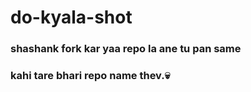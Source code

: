 # do-kyala-shot

### shashank fork kar yaa repo la ane tu pan same 
### kahi tare bhari repo name thev.💀


